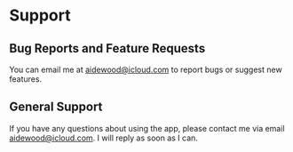 # Support

## Bug Reports and Feature Requests

You can email me at <aidewood@icloud.com> to report bugs or suggest new features.

## General Support

If you have any questions about using the app, please contact me via email <aidewood@icloud.com>. I will reply as soon as I can.
